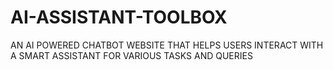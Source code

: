# AI-ASSISTANT-TOOLBOX
AN AI POWERED CHATBOT WEBSITE THAT HELPS USERS INTERACT WITH A SMART ASSISTANT FOR VARIOUS TASKS AND QUERIES
